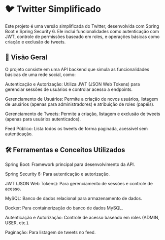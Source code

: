 # 🐦 Twitter Simplificado
Este projeto é uma versão simplificada do Twitter, desenvolvida com Spring Boot e Spring Security 6. Ele inclui funcionalidades como autenticação com JWT, controle de permissões baseado em roles, e operações básicas como criação e exclusão de tweets.

## 💫 Visão Geral
O projeto consiste em uma API backend que simula as funcionalidades básicas de uma rede social, como:

Autenticação e Autorização: Utiliza JWT (JSON Web Tokens) para gerenciar sessões de usuários e controlar acesso a endpoints.

Gerenciamento de Usuários: Permite a criação de novos usuários, listagem de usuários (apenas para administradores) e atribuição de roles (papéis).

Gerenciamento de Tweets: Permite a criação, listagem e exclusão de tweets (apenas para usuários autenticados).

Feed Público: Lista todos os tweets de forma paginada, acessível sem autenticação.

## 🛠 Ferramentas e Conceitos Utilizados
Spring Boot: Framework principal para desenvolvimento da API.

Spring Security 6: Para autenticação e autorização.

JWT (JSON Web Tokens): Para gerenciamento de sessões e controle de acesso.

MySQL: Banco de dados relacional para armazenamento de dados.

Docker: Para containerização do banco de dados MySQL.

Autenticação e Autorização: Controle de acesso baseado em roles (ADMIN, USER, etc.).

Paginação: Para listagem de tweets no feed.

